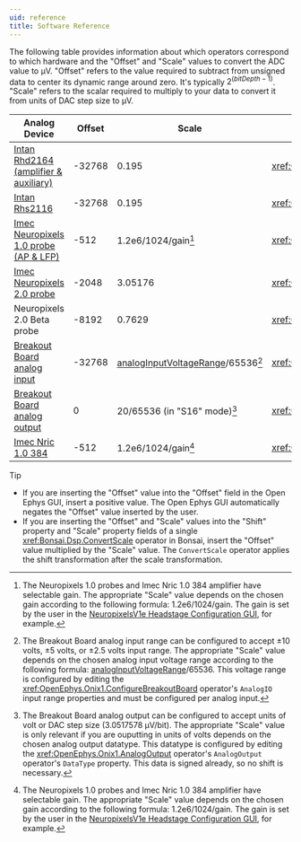 ```yaml
---
uid: reference
title: Software Reference
---
```


The following table provides information about which operators correspond to which hardware and the "Offset" and "Scale"
values to convert the ADC value to μV. "Offset" refers to the value required to subtract from unsigned data to center
its dynamic range around zero. It's typically $2^{(bitDepth - 1)}$. "Scale" refers to the scalar required to multiply
to your data to convert it from units of DAC step size to μV.

| Analog Device                                                                                                               | Offset | Scale                                                                                                                   | Ephys Data Operator                           | Data Frame                                         | Relevant Hardware                                                                                                                    | Relevant Configuration Operator(s)                                                 |
|-----------------------------------------------------------------------------------------------------------------------------|--------|-------------------------------------------------------------------------------------------------------------------------|-----------------------------------------------|----------------------------------------------------|--------------------------------------------------------------------------------------------------------------------------------------|------------------------------------------------------------------------------------|
| [Intan Rhd2164 (amplifier & auxiliary)](https://intantech.com/files/Intan_RHD2164_datasheet.pdf)                            | -32768 | 0.195                                                                                                                   | <xref:OpenEphys.Onix1.Rhd2164Data>            | <xref:OpenEphys.Onix1.Rhd2164DataFrame>            | [Headstage 64](https://open-ephys.github.io/onix-docs/Hardware%20Guide/Headstages/headstage-64/index.html)                           | <xref:OpenEphys.Onix1.ConfigureHeadstage64>                                        |
| [Intan Rhs2116](https://intantech.com/files/Intan_RHS2116_datasheet.pdf)                                                    | -32768 | 0.195                                                                                                                   | <xref:OpenEphys.Onix1.Rhs2116Data>            | <xref:OpenEphys.Onix1.Rhs2116DataFrame>            | [Headstage Rhs2116](https://open-ephys.github.io/onix-docs/Hardware%20Guide/Headstages/headstage-rhs2116.html)                       | <xref:OpenEphys.Onix1.ConfigureHeadstageRhs2116>                                   |
| [Imec Neuropixels 1.0 probe (AP & LFP)](https://www.neuropixels.org/_files/ugd/328966_c5e4d31e8a974962b5eb8ec975408c9f.pdf) | -512   | 1.2e6/1024/gain[^1]                                                                                                     | <xref:OpenEphys.Onix1.NeuropixelsV1eData>     | <xref:OpenEphys.Onix1.NeuropixelsV1DataFrame>      | [Headstage Neuropixels V1e](https://open-ephys.github.io/onix-docs/Hardware%20Guide/Headstages/headstage-neuropix-1e.html)           | <xref:OpenEphys.Onix1.ConfigureNeuropixelsV1eHeadstage>                            |
| [Imec Neuropixels 2.0 probe](https://www.neuropixels.org/_files/ugd/328966_2b39661f072d405b8d284c3c73588bc6.pdf)            | -2048  | 3.05176                                                                                                                 | <xref:OpenEphys.Onix1.NeuropixelsV2eData>     | <xref:OpenEphys.Onix1.NeuropixelsV2eDataFrame>     | [Headstage Neuropixels V2e](https://open-ephys.github.io/onix-docs/Hardware%20Guide/Headstages/headstage-neuropix-2e.html)           | <xref:OpenEphys.Onix1.ConfigureNeuropixelsV2eHeadstage>                            |
| Neuropixels 2.0 Beta probe                                                                                                  | -8192  | 0.7629                                                                                                                  | <xref:OpenEphys.Onix1.NeuropixelsV2eBetaData> | <xref:OpenEphys.Onix1.NeuropixelsV2eBetaDataFrame> | [Headstage Neuropixels V2e Beta](https://open-ephys.github.io/onix-docs/Hardware%20Guide/Headstages/headstage-neuropix-2e-beta.html) | <xref:OpenEphys.Onix1.ConfigureNeuropixelsV2eBetaHeadstage>                        |
| [Breakout Board analog input](https://open-ephys.github.io/onix-docs/Hardware%20Guide/Breakout%20Board/index.html)          | -32768 | <span style="white-space: nowrap">[analogInputVoltageRange](xref:OpenEphys.Onix1.AnalogIOVoltageRange)/65536</span>[^2] | <xref:OpenEphys.Onix1.AnalogInput>            | <xref:OpenEphys.Onix1.AnalogInputDataFrame>        | [Breakout Board](https://open-ephys.github.io/onix-docs/Hardware%20Guide/Breakout%20Board/index.html)                                | <xref:OpenEphys.Onix1.ConfigureBreakoutBoard>                                      | 
| [Breakout Board analog output](https://open-ephys.github.io/onix-docs/Hardware%20Guide/Breakout%20Board/index.html)         | 0      | 20/65536 (in "S16" mode)[^3]                                                                                            | <xref:OpenEphys.Onix1.AnalogOutput>           | -                                                  | [Breakout Board](https://open-ephys.github.io/onix-docs/Hardware%20Guide/Breakout%20Board/index.html)                                | <xref:OpenEphys.Onix1.ConfigureBreakoutBoard>, <xref:OpenEphys.Onix1.AnalogOutput> | 
| [Imec Nric 1.0 384](https://www.neuropixels.org/_files/ugd/328966_c59e77054175456cb0c3ef82b32219c1.pdf)                     | -512   | 1.2e6/1024/gain[^1]                                                                                                     | <xref:OpenEphys.Onix1.Nric1384Data>           | <xref:OpenEphys.Onix1.Nric1384DataFrame>           | Headstage Nric1384                                                                                                                   | <xref:OpenEphys.Onix1.ConfigureHeadstageNric1384>                                  | 


[^1]: The Neuropixels 1.0 probes and Imec Nric 1.0 384 amplifier have selectable gain. The appropriate "Scale" value
depends on the chosen gain according to the following formula: 1.2e6/1024/gain. The gain is set by the user in the
[NeuropixelsV1e Headstage Configuration GUI](xref:np1e_gui), for example.

[^2]: The Breakout Board analog input range can be configured to accept ±10 volts, ±5 volts, or ±2.5 volts input range.
The appropriate "Scale" value depends on the chosen analog input voltage range according to the following formula:
[analogInputVoltageRange](xref:OpenEphys.Onix1.AnalogIOVoltageRange)/65536. This voltage range is configured by editing
the <xref:OpenEphys.Onix1.ConfigureBreakoutBoard> operator's `AnalogIO` input range properties and must be configured per
analog input.

[^3]: The Breakout Board analog output can be configured to accept units of volt or DAC step size (3.0517578 μV/bit).
The appropriate "Scale" value is only relevant if you are ouputting in units of volts depends on the chosen analog
output datatype. This datatype is configured by editing the <xref:OpenEphys.Onix1.AnalogOutput> operator's
`AnalogOutput` operator's `DataType` property. This data is signed already, so no shift is necessary.

> [!TIP]
> - If you are inserting the "Offset" value into the "Offset" field in the Open Ephys GUI, insert a positive value.
>   The Open Ephys GUI automatically negates the "Offset" value inserted by the user. 
> - If you are inserting the "Offset" and "Scale" values into the "Shift" property and "Scale" property fields of a
>   single <xref:Bonsai.Dsp.ConvertScale> operator in Bonsai, insert the "Offset" value multiplied by the "Scale" value.
>   The `ConvertScale` operator applies the shift transformation after the scale transformation. 